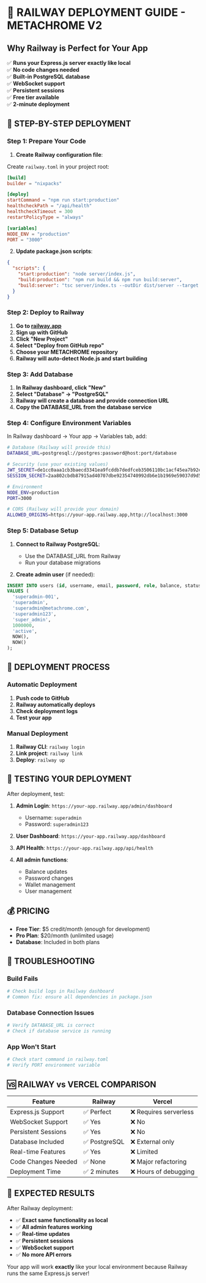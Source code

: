 # 🚂 RAILWAY DEPLOYMENT GUIDE - METACHROME V2

## Why Railway is Perfect for Your App

✅ **Runs your Express.js server exactly like local**  
✅ **No code changes needed**  
✅ **Built-in PostgreSQL database**  
✅ **WebSocket support**  
✅ **Persistent sessions**  
✅ **Free tier available**  
✅ **2-minute deployment**  

## 🚀 STEP-BY-STEP DEPLOYMENT

### Step 1: Prepare Your Code

1. **Create Railway configuration file**:

Create `railway.toml` in your project root:
```toml
[build]
builder = "nixpacks"

[deploy]
startCommand = "npm run start:production"
healthcheckPath = "/api/health"
healthcheckTimeout = 300
restartPolicyType = "always"

[variables]
NODE_ENV = "production"
PORT = "3000"
```

2. **Update package.json scripts**:
```json
{
  "scripts": {
    "start:production": "node server/index.js",
    "build:production": "npm run build && npm run build:server",
    "build:server": "tsc server/index.ts --outDir dist/server --target es2020 --module commonjs"
  }
}
```

### Step 2: Deploy to Railway

1. **Go to [railway.app](https://railway.app)**
2. **Sign up with GitHub**
3. **Click "New Project"**
4. **Select "Deploy from GitHub repo"**
5. **Choose your METACHROME repository**
6. **Railway will auto-detect Node.js and start building**

### Step 3: Add Database

1. **In Railway dashboard, click "New"**
2. **Select "Database" → "PostgreSQL"**
3. **Railway will create a database and provide connection URL**
4. **Copy the DATABASE_URL from the database service**

### Step 4: Configure Environment Variables

In Railway dashboard → Your app → Variables tab, add:

```bash
# Database (Railway will provide this)
DATABASE_URL=postgresql://postgres:password@host:port/database

# Security (use your existing values)
JWT_SECRET=de1cc0aaa1cb3baecd3341ea9fcddb7dedfceb3506110bc1acf45ea7b92e18f9
SESSION_SECRET=2aa802cbdb87915ad40707dbe92354740992db6e1b1969e59037d9d51d1f75a9

# Environment
NODE_ENV=production
PORT=3000

# CORS (Railway will provide your domain)
ALLOWED_ORIGINS=https://your-app.railway.app,http://localhost:3000
```

### Step 5: Database Setup

1. **Connect to Railway PostgreSQL**:
   - Use the DATABASE_URL from Railway
   - Run your database migrations

2. **Create admin user** (if needed):
```sql
INSERT INTO users (id, username, email, password, role, balance, status, created_at, updated_at)
VALUES (
  'superadmin-001',
  'superadmin', 
  'superadmin@metachrome.com',
  'superadmin123',
  'super_admin',
  1000000,
  'active',
  NOW(),
  NOW()
);
```

## 🎯 DEPLOYMENT PROCESS

### Automatic Deployment
1. **Push code to GitHub**
2. **Railway automatically deploys**
3. **Check deployment logs**
4. **Test your app**

### Manual Deployment
1. **Railway CLI**: `railway login`
2. **Link project**: `railway link`
3. **Deploy**: `railway up`

## 🧪 TESTING YOUR DEPLOYMENT

After deployment, test:

1. **Admin Login**: `https://your-app.railway.app/admin/dashboard`
   - Username: `superadmin`
   - Password: `superadmin123`

2. **User Dashboard**: `https://your-app.railway.app/dashboard`

3. **API Health**: `https://your-app.railway.app/api/health`

4. **All admin functions**:
   - Balance updates
   - Password changes
   - Wallet management
   - User management

## 💰 PRICING

- **Free Tier**: $5 credit/month (enough for development)
- **Pro Plan**: $20/month (unlimited usage)
- **Database**: Included in both plans

## 🔧 TROUBLESHOOTING

### Build Fails
```bash
# Check build logs in Railway dashboard
# Common fix: ensure all dependencies in package.json
```

### Database Connection Issues
```bash
# Verify DATABASE_URL is correct
# Check if database service is running
```

### App Won't Start
```bash
# Check start command in railway.toml
# Verify PORT environment variable
```

## 🆚 RAILWAY vs VERCEL COMPARISON

| Feature | Railway | Vercel |
|---------|---------|---------|
| Express.js Support | ✅ Perfect | ❌ Requires serverless |
| WebSocket Support | ✅ Yes | ❌ No |
| Persistent Sessions | ✅ Yes | ❌ No |
| Database Included | ✅ PostgreSQL | ❌ External only |
| Real-time Features | ✅ Yes | ❌ Limited |
| Code Changes Needed | ✅ None | ❌ Major refactoring |
| Deployment Time | ✅ 2 minutes | ❌ Hours of debugging |

## 🎉 EXPECTED RESULTS

After Railway deployment:
- ✅ **Exact same functionality as local**
- ✅ **All admin features working**
- ✅ **Real-time updates**
- ✅ **Persistent sessions**
- ✅ **WebSocket support**
- ✅ **No more API errors**

Your app will work **exactly** like your local environment because Railway runs the same Express.js server!
